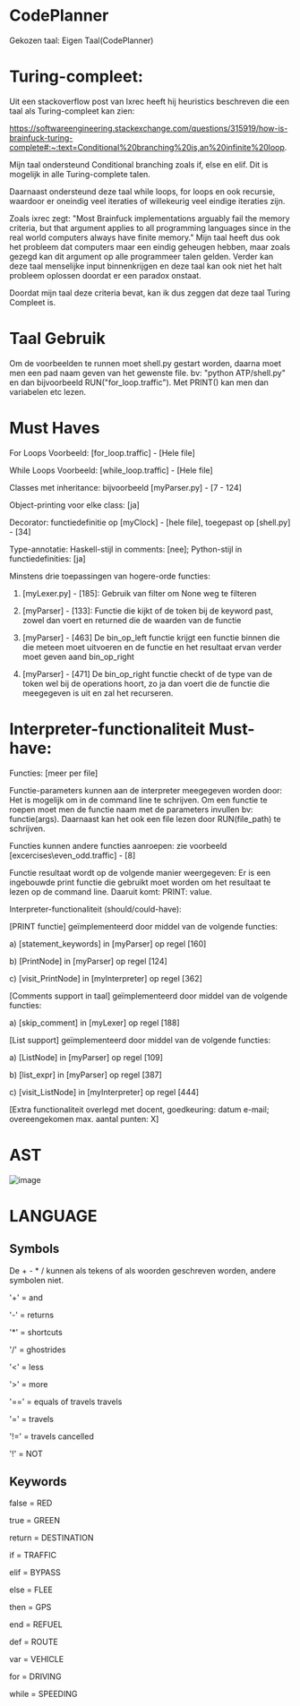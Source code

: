 # CodePlanner
Gekozen taal: Eigen Taal(CodePlanner)

# Turing-compleet:
Uit een stackoverflow post van Ixrec heeft hij heuristics beschreven die een taal als Turing-compleet kan zien:

https://softwareengineering.stackexchange.com/questions/315919/how-is-brainfuck-turing-complete#:~:text=Conditional%20branching%20is,an%20infinite%20loop.

Mijn taal ondersteund Conditional branching zoals if, else en elif. Dit is mogelijk in alle Turing-complete talen. 

Daarnaast ondersteund deze taal while loops, for loops en ook recursie, waardoor er oneindig veel iteraties of willekeurig veel eindige iteraties zijn. 

Zoals ixrec zegt: "Most Brainfuck implementations arguably fail the memory criteria, but that argument applies to all programming languages since in the real world computers always have finite memory."
Mijn taal heeft dus ook het probleem dat computers maar een eindig geheugen hebben, maar zoals gezegd kan dit argument op alle programmeer talen gelden.
Verder kan deze taal menselijke input binnenkrijgen en deze taal kan ook niet het halt probleem oplossen doordat er een paradox onstaat.

Doordat mijn taal deze criteria bevat, kan ik dus zeggen dat deze taal Turing Compleet is.

# Taal Gebruik
Om de voorbeelden te runnen moet shell.py gestart worden, daarna moet men een pad naam geven van het gewenste file. bv: "python ATP/shell.py" en dan bijvoorbeeld RUN("for_loop.traffic"). Met PRINT() kan men dan variabelen etc lezen.

# Must Haves

For Loops Voorbeeld: [for_loop.traffic] - [Hele file]

While Loops Voorbeeld: [while_loop.traffic] - [Hele file]

Classes met inheritance: bijvoorbeeld [myParser.py] - [7 - 124]

Object-printing voor elke class: [ja]

Decorator: functiedefinitie op [myClock] - [hele file], toegepast op [shell.py] - [34]

Type-annotatie: Haskell-stijl in comments: [nee]; Python-stijl in functiedefinities: [ja]

Minstens drie toepassingen van hogere-orde functies:

1. [myLexer.py] - [185]: Gebruik van filter om None weg te filteren

2. [myParser] - [133]: Functie die kijkt of de token bij de keyword past, zowel dan voert en returned die de waarden van de functie

3. [myParser] - [463] De bin_op_left functie krijgt een functie binnen die die meteen moet uitvoeren en de functie en het resultaat ervan verder moet geven aand bin_op_right

4. [myParser] - [471] De bin_op_right functie checkt of de type van de token wel bij de operations hoort, zo ja dan voert die de functie die meegegeven is uit en zal het recurseren.

# Interpreter-functionaliteit Must-have:

Functies: [meer per file]

Functie-parameters kunnen aan de interpreter meegegeven worden door: Het is mogelijk om in de command line te schrijven. Om een functie te roepen moet men de functie naam met de parameters invullen bv: functie(args). Daarnaast kan het ook een file lezen door RUN(file_path) te schrijven.

Functies kunnen andere functies aanroepen: zie voorbeeld [excercises\even_odd.traffic] - [8]

Functie resultaat wordt op de volgende manier weergegeven: Er is een ingebouwde print functie die gebruikt moet worden om het resultaat te lezen op de command line. Daaruit komt: PRINT: value.

Interpreter-functionaliteit (should/could-have):

[PRINT functie] geïmplementeerd door middel van de volgende functies:  

a) [statement_keywords] in [myParser] op regel [160]

b) [PrintNode] in [myParser] op regel [124] 

c) [visit_PrintNode] in [myInterpreter] op regel [362]

[Comments support in taal] geïmplementeerd door middel van de volgende functies: 

a) [skip_comment] in [myLexer] op regel [188]

[List support] geïmplementeerd door middel van de volgende functies: 

a) [ListNode] in [myParser] op regel [109] 

b) [list_expr] in [myParser] op regel [387]

c) [visit_ListNode] in [myInterpreter] op regel [444]

[Extra functionaliteit overlegd met docent, goedkeuring: datum e-mail; overeengekomen max. aantal punten: X]
# AST
![image](https://user-images.githubusercontent.com/43231255/136706440-da27e8c7-68fd-41ca-ba8e-bfa8cc78feb9.png)
# LANGUAGE


## Symbols
De + - * / kunnen als tekens of als woorden geschreven worden, andere symbolen niet.

'+' = and

'-' = returns

'*' = shortcuts

'/' = ghostrides

'<' = less

'>' = more

'==' = equals of travels travels

'=' = travels

'!=' = travels cancelled

'!' = NOT

## Keywords
false = RED

true = GREEN

return = DESTINATION

if = TRAFFIC

elif = BYPASS

else = FLEE

then = GPS

end = REFUEL

def = ROUTE

var = VEHICLE

for = DRIVING

while = SPEEDING
